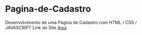 # Pagina-de-Cadastro
Desenvolvimento de uma Página de Cadastro com HTML / CSS / JAVASCRIPT
Link do Site <a href='https://bielgsilva.github.io/Pagina-de-Cadastro/'> Aqui </a>
